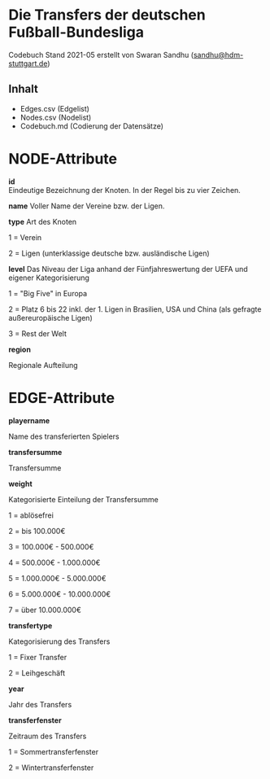 # Die Transfers der deutschen Fußball-Bundesliga #
Codebuch Stand 2021-05
erstellt von Swaran Sandhu (sandhu@hdm-stuttgart.de)

## Inhalt
- Edges.csv (Edgelist)
- Nodes.csv (Nodelist)
- Codebuch.md (Codierung der Datensätze)

# NODE-Attribute  
  
**id**  
Eindeutige Bezeichnung der Knoten. In der Regel bis zu vier Zeichen.

**name**
Voller Name der Vereine bzw. der Ligen.

**type**
Art des Knoten


1 = Verein

2 = Ligen (unterklassige deutsche bzw. ausländische Ligen)

**level**
Das Niveau der Liga anhand der Fünfjahreswertung der UEFA und eigener Kategorisierung


1 = "Big Five" in Europa

2 = Platz 6 bis 22 inkl. der 1. Ligen in Brasilien, USA und China (als gefragte außereuropäische Ligen)

3 = Rest der Welt

**region**

Regionale Aufteilung

# EDGE-Attribute

**playername**

Name des transferierten Spielers

**transfersumme**

Transfersumme

**weight**

Kategorisierte Einteilung der Transfersumme


1 = ablösefrei

2 = bis 100.000€

3 = 100.000€ - 500.000€

4 = 500.000€ - 1.000.000€

5 = 1.000.000€ - 5.000.000€

6 = 5.000.000€ - 10.000.000€

7 = über 10.000.000€


**transfertype**

Kategorisierung des Transfers


1 = Fixer Transfer

2 = Leihgeschäft


**year**

Jahr des Transfers


**transferfenster**

Zeitraum des Transfers

1 = Sommertransferfenster

2 = Wintertransferfenster

###
